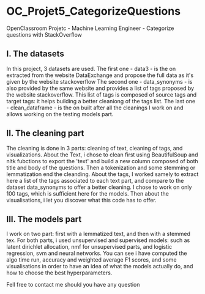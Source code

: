 # OC_Projet5_CategorizeQuestions
OpenClassroom Projetc - Machine Learning Engineer - Categorize questions with StackOverflow

## I. The datasets
In this project, 3 datasets are used.
The first one - data3 - is the on extracted from the website DataExchange and propose the full data as it's given by the website stackoverflow
The second one - data_synonyms - is also provided by the same website and provides a list of tags proposed by the website stackoverflow. This list of tags is composed of source tags and target tags: it helps building a better cleaniong of the tags list.
The last one - clean_dataframe - is the on built after all the cleanings I work on and allows working on the testing models part.

## II. The cleaning part
The cleaning is done in 3 parts: cleaning of text, cleaning of tags, and visualizations. About the Text, i chose to clean first using BeautifulSoup and nltk fubctions to export the 'text' and build a new column composed of both title and body of the questions. Then a tokenization and some stemming or lemmatization end the cleanding. About the tags, I worked samely to extract here a list of the tags associated to each text part, and compare to the dataset data_synonyms to offer a better cleaning. I chose to work on only 100 tags, which is sufficient here for the models. Then about the visualisations, i let you discover what this code has to offer.

## III. The models part
I work on two part: first with a lemmatized text, and then with a stemmed tex. For both parts, i used unsupervised and supervised models: such as latent dirichlet allocation, nmf for unsupervised parts, and logistic regression, svm and neural networks. You can see i have computed the algo time run, accuracy and weighted average F1 scores, and some visualisations in order to have an idea of what the models actually do, and how to choose the best hyperparameters.

Fell free to contact me should you have any question
